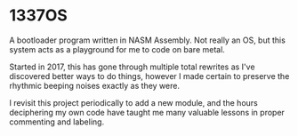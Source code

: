 # 1337OS
A bootloader program written in NASM Assembly. Not really an OS, but this system acts as a playground for me to code on bare metal.

Started in 2017, this has gone through multiple total rewrites as I've discovered better ways to do things, however I made certain to preserve the rhythmic beeping noises exactly as they were.

I revisit this project periodically to add a new module, and the hours deciphering my own code have taught me many valuable lessons in proper commenting and labeling.
